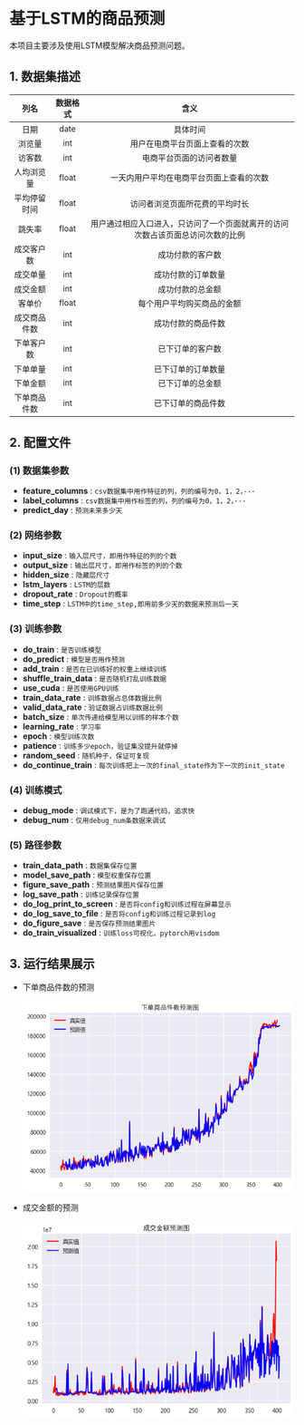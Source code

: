 # 基于LSTM的商品预测

本项目主要涉及使用LSTM模型解决商品预测问题。

## 1. 数据集描述

| **列名** | **数据格式** |                 **含义**                  |
|:------:|:--------:|:---------------------------------------:|
|   日期   |   date   |                  具体时间                   |
|  浏览量   |   int    |             用户在电商平台页面上查看的次数             |
|  访客数   |   int    |              电商平台页面的访问者数量               |
| 人均浏览量  |  float   |          一天内用户平均在电商平台页面上查看的次数           |
| 平均停留时间 |  float   |             访问者浏览页面所花费的平均时长             |
|  跳失率   |  float   | 用户通过相应入口进入，只访问了一个页面就离开的访问次数占该页面总访问次数的比例 |
| 成交客户数  |   int    |                成功付款的客户数                 |
|  成交单量  |   int    |                成功付款的订单数量                |
|  成交金额  |   int    |                成功付款的总金额                 |
|  客单价   |  float   |              每个用户平均购买商品的金额              |
| 成交商品件数 |   int    |                成功付款的商品件数                |
| 下单客户数  |   int    |                已下订单的客户数                 |
|  下单单量  |   int    |                已下订单的订单数量                |
|  下单金额  |   int    |                已下订单的总金额                 |
| 下单商品件数 |   int    |                已下订单的商品件数                |

## 2. 配置文件

### (1) 数据集参数

* **feature_columns** : `csv数据集中用作特征的列，列的编号为0，1，2，···`
* **label_columns** : `csv数据集中用作标签的列，列的编号为0，1，2，···`
* **predict_day** : `预测未来多少天`

### (2) 网络参数

* **input_size** : `输入层尺寸，即用作特征的列的个数`
* **output_size** :  `输出层尺寸，即用作标签的列的个数`
* **hidden_size** : `隐藏层尺寸`
* **lstm_layers** : `LSTM的层数`
* **dropout_rate** : `Dropout的概率`
* **time_step** : `LSTM中的time_step,即用前多少天的数据来预测后一天`

### (3) 训练参数

* **do_train** : `是否训练模型`
* **do_predict** : `模型是否用作预测`
* **add_train** : `是否在已训练好的权重上继续训练`
* **shuffle_train_data** : `是否随机打乱训练数据`
* **use_cuda** : `是否使用GPU训练`
* **train_data_rate** : `训练数据占总体数据比例`
* **valid_data_rate** : `验证数据占训练数据比例`
* **batch_size** : `单次传递给模型用以训练的样本个数`
* **learning_rate** : `学习率`
* **epoch** : `模型训练次数`
* **patience** : `训练多少epoch，验证集没提升就停掉`
* **random_seed** : `随机种子，保证可复现`
* **do_continue_train** : `每次训练把上一次的final_state作为下一次的init_state`

### (4) 训练模式

* **debug_mode** : `调试模式下，是为了跑通代码，追求快`
* **debug_num** : `仅用debug_num条数据来调试`

### (5) 路径参数

* **train_data_path** : `数据集保存位置`
* **model_save_path** : `模型权重保存位置`
* **figure_save_path** : `预测结果图片保存位置`
* **log_save_path** : `训练记录保存位置`
* **do_log_print_to_screen** : `是否将config和训练过程在屏幕显示`
* **do_log_save_to_file** : `是否将config和训练过程记录到log`
* **do_figure_save** : `是否保存预测结果图片`
* **do_train_visualized** : `训练loss可视化，pytorch用visdom`

## 3. 运行结果展示

* 下单商品件数的预测

    ![](assets/img1.png)

* 成交金额的预测

    ![](assets/img2.png)
